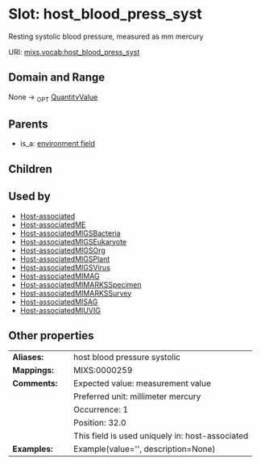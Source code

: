 
# Slot: host_blood_press_syst


Resting systolic blood pressure, measured as mm mercury

URI: [mixs.vocab:host_blood_press_syst](https://w3id.org/mixs/vocab/host_blood_press_syst)


## Domain and Range

None ->  <sub>OPT</sub> [QuantityValue](QuantityValue.md)

## Parents

 *  is_a: [environment field](environment_field.md)

## Children


## Used by

 * [Host-associated](Host-associated.md)
 * [Host-associatedME](Host-associatedME.md)
 * [Host-associatedMIGSBacteria](Host-associatedMIGSBacteria.md)
 * [Host-associatedMIGSEukaryote](Host-associatedMIGSEukaryote.md)
 * [Host-associatedMIGSOrg](Host-associatedMIGSOrg.md)
 * [Host-associatedMIGSPlant](Host-associatedMIGSPlant.md)
 * [Host-associatedMIGSVirus](Host-associatedMIGSVirus.md)
 * [Host-associatedMIMAG](Host-associatedMIMAG.md)
 * [Host-associatedMIMARKSSpecimen](Host-associatedMIMARKSSpecimen.md)
 * [Host-associatedMIMARKSSurvey](Host-associatedMIMARKSSurvey.md)
 * [Host-associatedMISAG](Host-associatedMISAG.md)
 * [Host-associatedMIUVIG](Host-associatedMIUVIG.md)

## Other properties

|  |  |  |
| --- | --- | --- |
| **Aliases:** | | host blood pressure systolic |
| **Mappings:** | | MIXS:0000259 |
| **Comments:** | | Expected value: measurement value |
|  | | Preferred unit: millimeter mercury |
|  | | Occurrence: 1 |
|  | | Position: 32.0 |
|  | | This field is used uniquely in: host-associated |
| **Examples:** | | Example(value='', description=None) |

